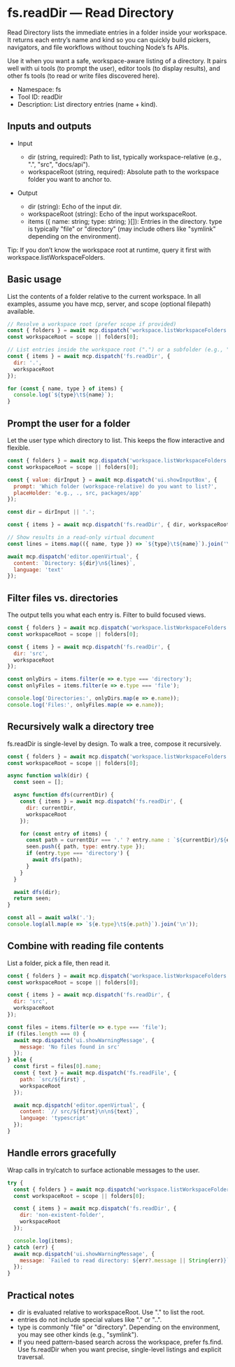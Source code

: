 # fs.readDir — Read Directory

Read Directory lists the immediate entries in a folder inside your workspace. It returns each entry’s name and kind so you can quickly build pickers, navigators, and file workflows without touching Node’s fs APIs.

Use it when you want a safe, workspace-aware listing of a directory. It pairs well with ui tools (to prompt the user), editor tools (to display results), and other fs tools (to read or write files discovered here).

- Namespace: fs
- Tool ID: readDir
- Description: List directory entries (name + kind).

## Inputs and outputs

- Input
  - dir (string, required): Path to list, typically workspace-relative (e.g., ".", "src", "docs/api").
  - workspaceRoot (string, required): Absolute path to the workspace folder you want to anchor to.

- Output
  - dir (string): Echo of the input dir.
  - workspaceRoot (string): Echo of the input workspaceRoot.
  - items ({ name: string; type: string; }[]): Entries in the directory. type is typically "file" or "directory" (may include others like "symlink" depending on the environment).

Tip: If you don’t know the workspace root at runtime, query it first with workspace.listWorkspaceFolders.

## Basic usage

List the contents of a folder relative to the current workspace. In all examples, assume you have mcp, server, and scope (optional filepath) available.

```javascript
// Resolve a workspace root (prefer scope if provided)
const { folders } = await mcp.dispatch('workspace.listWorkspaceFolders', {});
const workspaceRoot = scope || folders[0];

// List entries inside the workspace root (".") or a subfolder (e.g., "src")
const { items } = await mcp.dispatch('fs.readDir', {
  dir: '.',
  workspaceRoot
});

for (const { name, type } of items) {
  console.log(`${type}\t${name}`);
}
```

## Prompt the user for a folder

Let the user type which directory to list. This keeps the flow interactive and flexible.

```javascript
const { folders } = await mcp.dispatch('workspace.listWorkspaceFolders', {});
const workspaceRoot = scope || folders[0];

const { value: dirInput } = await mcp.dispatch('ui.showInputBox', {
  prompt: 'Which folder (workspace-relative) do you want to list?',
  placeHolder: 'e.g., ., src, packages/app'
});

const dir = dirInput || '.';

const { items } = await mcp.dispatch('fs.readDir', { dir, workspaceRoot });

// Show results in a read-only virtual document
const lines = items.map(({ name, type }) => `${type}\t${name}`).join('\n');

await mcp.dispatch('editor.openVirtual', {
  content: `Directory: ${dir}\n${lines}`,
  language: 'text'
});
```

## Filter files vs. directories

The output tells you what each entry is. Filter to build focused views.

```javascript
const { folders } = await mcp.dispatch('workspace.listWorkspaceFolders', {});
const workspaceRoot = scope || folders[0];

const { items } = await mcp.dispatch('fs.readDir', {
  dir: 'src',
  workspaceRoot
});

const onlyDirs = items.filter(e => e.type === 'directory');
const onlyFiles = items.filter(e => e.type === 'file');

console.log('Directories:', onlyDirs.map(e => e.name));
console.log('Files:', onlyFiles.map(e => e.name));
```

## Recursively walk a directory tree

fs.readDir is single-level by design. To walk a tree, compose it recursively.

```javascript
const { folders } = await mcp.dispatch('workspace.listWorkspaceFolders', {});
const workspaceRoot = scope || folders[0];

async function walk(dir) {
  const seen = [];

  async function dfs(currentDir) {
    const { items } = await mcp.dispatch('fs.readDir', {
      dir: currentDir,
      workspaceRoot
    });

    for (const entry of items) {
      const path = currentDir === '.' ? entry.name : `${currentDir}/${entry.name}`;
      seen.push({ path, type: entry.type });
      if (entry.type === 'directory') {
        await dfs(path);
      }
    }
  }

  await dfs(dir);
  return seen;
}

const all = await walk('.');
console.log(all.map(e => `${e.type}\t${e.path}`).join('\n'));
```

## Combine with reading file contents

List a folder, pick a file, then read it.

```javascript
const { folders } = await mcp.dispatch('workspace.listWorkspaceFolders', {});
const workspaceRoot = scope || folders[0];

const { items } = await mcp.dispatch('fs.readDir', {
  dir: 'src',
  workspaceRoot
});

const files = items.filter(e => e.type === 'file');
if (files.length === 0) {
  await mcp.dispatch('ui.showWarningMessage', {
    message: 'No files found in src'
  });
} else {
  const first = files[0].name;
  const { text } = await mcp.dispatch('fs.readFile', {
    path: `src/${first}`,
    workspaceRoot
  });

  await mcp.dispatch('editor.openVirtual', {
    content: `// src/${first}\n\n${text}`,
    language: 'typescript'
  });
}
```

## Handle errors gracefully

Wrap calls in try/catch to surface actionable messages to the user.

```javascript
try {
  const { folders } = await mcp.dispatch('workspace.listWorkspaceFolders', {});
  const workspaceRoot = scope || folders[0];

  const { items } = await mcp.dispatch('fs.readDir', {
    dir: 'non-existent-folder',
    workspaceRoot
  });

  console.log(items);
} catch (err) {
  await mcp.dispatch('ui.showWarningMessage', {
    message: `Failed to read directory: ${err?.message || String(err)}`
  });
}
```

## Practical notes

- dir is evaluated relative to workspaceRoot. Use "." to list the root.
- entries do not include special values like "." or "..".
- type is commonly "file" or "directory". Depending on the environment, you may see other kinds (e.g., "symlink").
- If you need pattern-based search across the workspace, prefer fs.find. Use fs.readDir when you want precise, single-level listings and explicit traversal.